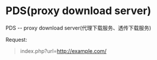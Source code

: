 # PDS(proxy download server)
PDS -- proxy download server(代理下载服务、透传下载服务)

Request:

> index.php?url=http://example.com/